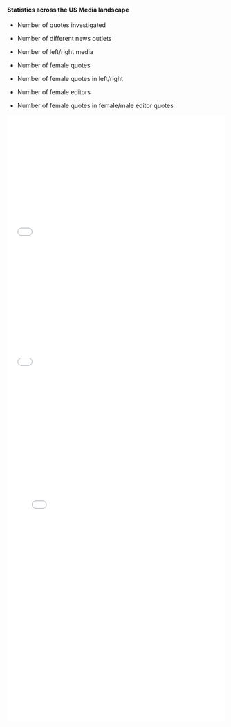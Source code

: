 <!-- ---
layout: post
title: "Statistics"
# subtitle: "because they lacked opposable thumbs and the brainpower to build a space program."
background: ''
--- -->

#### Statistics across the US Media landscape

- Number of quotes investigated
- Number of different news outlets
- Number of left/right media

- Number of female quotes
- Number of female quotes in left/right

- Number of female editors 
- Number of female quotes in female/male editor quotes


<iframe width="100%" height="300" frameborder="0" scrolling="no" src="//plotly.com/~VFayt99/1.embed"></iframe>

<iframe width="100%" height="300" frameborder="0" scrolling="no" src="//plotly.com/~VFayt99/14.embed"></iframe>


<iframe width="100%" height="800" frameborder="0" scrolling="no" src="//plotly.com/~VFayt99/18.embed"></iframe>